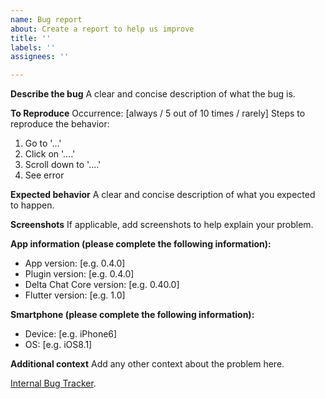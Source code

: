 ```yaml
---
name: Bug report
about: Create a report to help us improve
title: ''
labels: ''
assignees: ''

---
```


**Describe the bug**
A clear and concise description of what the bug is.

**To Reproduce**
Occurrence: [always / 5 out of 10 times / rarely]
Steps to reproduce the behavior:
1. Go to '...'
2. Click on '....'
3. Scroll down to '....'
4. See error

**Expected behavior**
A clear and concise description of what you expected to happen.

**Screenshots**
If applicable, add screenshots to help explain your problem.

**App information (please complete the following information):**
 - App version: [e.g. 0.4.0]
 - Plugin version: [e.g. 0.4.0]
 - Delta Chat Core version: [e.g. 0.40.0]
 - Flutter version: [e.g. 1.0]

**Smartphone (please complete the following information):**
 - Device: [e.g. iPhone6]
 - OS: [e.g. iOS8.1]

**Additional context**
Add any other context about the problem here.

[Internal Bug Tracker](https://jira.open-xchange.com/browse/OT-???).
